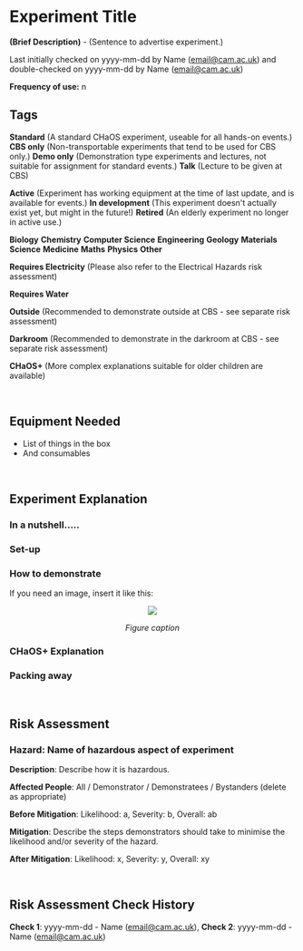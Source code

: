 # Experiment Title

**(Brief Description)** - (Sentence to advertise experiment.)

Last initially checked on yyyy-mm-dd by Name (email@cam.ac.uk) and double-checked on yyyy-mm-dd by Name (email@cam.ac.uk)

**Frequency of use:** n

## Tags
<!--- Start Tags (DO NOT REMOVE THIS COMMENT) --->

<!-- List of all possible major tags: Delete as appropriate -->

**Standard** (A standard CHaOS experiment, useable for all hands-on events.)
**CBS only** (Non-transportable experiments that tend to be used for CBS only.)
**Demo only** (Demonstration type experiments and lectures, not suitable for assignment for standard events.)
**Talk** (Lecture to be given at CBS)

**Active** (Experiment has working equipment at the time of last update, and is available for events.)
**In development** (This experiment doesn't actually exist yet, but might in the future!)
**Retired** (An elderly experiment no longer in active use.)

**Biology**
**Chemistry**
**Computer Science**
**Engineering**
**Geology**
**Materials Science**
**Medicine**
**Maths**
**Physics**
**Other**

**Requires Electricity** (Please also refer to the Electrical Hazards risk assessment)

**Requires Water**

**Outside** (Recommended to demonstrate outside at CBS - see separate risk assessment)

**Darkroom** (Recommended to demonstrate in the darkroom at CBS - see separate risk assessment)

**CHaOS+** (More complex explanations suitable for older children are available)

<!-- Add any more tags that are appropriate -->

<!--- End Tags (DO NOT REMOVE THIS COMMENT) --->

<br/>

## Equipment Needed

- List of things in the box
- And consumables

<br/>

## Experiment Explanation

<!-- Here are some example headings to follow, but feel free to ignore these and / or make your own! -->

### In a nutshell.....


### Set-up


### How to demonstrate
If you need an image, insert it like this:

<center>
<div style="width:10cm">
<img src="./images/test.jpg">
  
<i>Figure caption</i>
</div>
</center>


### CHaOS+ Explanation


### Packing away


<br/>

## Risk Assessment

<!-- Hazard section: Copy and paste this for as many hazards that there are -->

### **Hazard**: Name of hazardous aspect of experiment

**Description**: Describe how it is hazardous.

**Affected People**: All / Demonstrator / Demonstratees / Bystanders (delete as appropriate)

**Before Mitigation**: Likelihood: a, Severity: b, Overall: ab

**Mitigation**: Describe the steps demonstrators should take to minimise the likelihood and/or severity of the hazard.

**After Mitigation**: Likelihood: x, Severity: y, Overall: xy

<br/>
<!-- End of hazard section. -->

## Risk Assessment Check History

**Check 1**: yyyy-mm-dd - Name (email@cam.ac.uk), **Check 2**: yyyy-mm-dd - Name (email@cam.ac.uk)

<!-- (duplicate as necessary) -->
